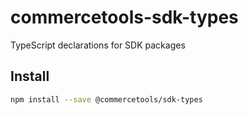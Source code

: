 # commercetools-sdk-types

TypeScript declarations for SDK packages

## Install

```bash
npm install --save @commercetools/sdk-types
```
